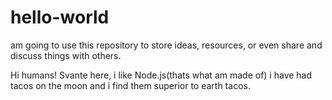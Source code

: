 # hello-world
am going to use this repository to store ideas, resources, or even share and discuss things with others.

Hi humans!
Svante here, i like Node.js(thats what am made of)
i have had tacos on the moon and i find them superior to earth tacos.
